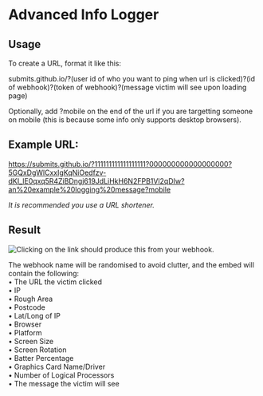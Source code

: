 # Advanced Info Logger

## Usage
To create a URL, format it like this:

submits.github.io/?(user id of who you want to ping when url is clicked)?(id of webhook)?(token of webhook)?(message victim will see upon loading page)

Optionally, add ?mobile on the end of the url if you are targetting someone on mobile (this is because some info only supports desktop browsers).

## Example URL:
https://submits.github.io/?111111111111111111?000000000000000000?5GQxDgWlCxxIgKqNiOedfzv-dKI_lE0qxq5R4ZiBDngj619JdLiHkH6N2FPB1Vl2qDIw?an%20example%20logging%20message?mobile

*It is recommended you use a URL shortener.*

## Result

![Clicking on the link should produce this from your webhook.](https://i.imgur.com/jUfUiGx.png)

The webhook name will be randomised to avoid clutter, and the embed will contain the following:<br>
• The URL the victim clicked  <br>
• IP <br>
• Rough Area  <br>
• Postcode <br>
• Lat/Long of IP <br>
• Browser <br>
• Platform <br> 
• Screen Size <br>
• Screen Rotation <br>
• Batter Percentage <br>
• Graphics Card Name/Driver <br>
• Number of Logical Processors <br>
• The message the victim will see <br>
